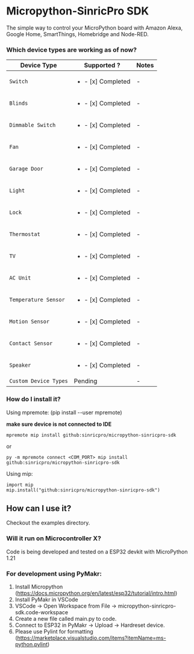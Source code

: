 # Micropython-SinricPro SDK

The simple way to control your MicroPython board with Amazon Alexa, Google Home, SmartThings, Homebridge and Node-RED.


### Which device types are working as of now?

|Device Type |Supported ? | Notes
|---        |---               |--- 
| `Switch`  | <ul><li>- [x] Completed</li></ul>           | -
| `Blinds`  | <ul><li>- [x] Completed</li></ul> | -
| `Dimmable Switch` | <ul><li>- [x] Completed</li></ul>  | -
| `Fan` | <ul><li>- [x] Completed</li></ul> | -
| `Garage Door` | <ul><li>- [x] Completed</li></ul> | -
| `Light` | <ul><li>- [x] Completed</li></ul>  | -
| `Lock` | <ul><li>- [x] Completed</li></ul> | -
| `Thermostat` | <ul><li>- [x] Completed</li></ul>  | -
| `TV` | <ul><li>- [x] Completed</li></ul> | -
| `AC Unit` | <ul><li>- [x] Completed</li></ul> | -
| `Temperature Sensor` | <ul><li>- [x] Completed</li></ul> | -
| `Motion Sensor` | <ul><li>- [x] Completed</li></ul> | - 
| `Contact Sensor` | <ul><li>- [x] Completed</li></ul> | - 
| `Speaker` | <ul><li>- [x] Completed</li></ul> | - 
| `Custom Device Types` | Pending | - 

### How do I install it?

Using mpremote: (pip install --user mpremote)

**make sure device is not connected to IDE**

```
mpremote mip install github:sinricpro/micropython-sinricpro-sdk 
```

or

```
py -m mpremote connect <COM_PORT> mip install github:sinricpro/micropython-sinricpro-sdk
```

Using mip:
```
import mip
mip.install("github:sinricpro/micropython-sinricpro-sdk")
```

## How can I use it?

Checkout the examples directory.


### Will it run on Microcontroller X?

Code is being developed and tested on a ESP32 devkit with MicroPython 1.21

### For development using PyMakr:

1. Install Micropython (https://docs.micropython.org/en/latest/esp32/tutorial/intro.html) 
2. Install PyMakr in VSCode
3. VSCode -> Open Workspace from File -> micropython-sinricpro-sdk.code-workspace
4. Create a new file called main.py to code.
5. Connect to ESP32 in PyMakr -> Upload -> Hardreset device.
6. Please use Pylint for formatting (https://marketplace.visualstudio.com/items?itemName=ms-python.pylint) 
